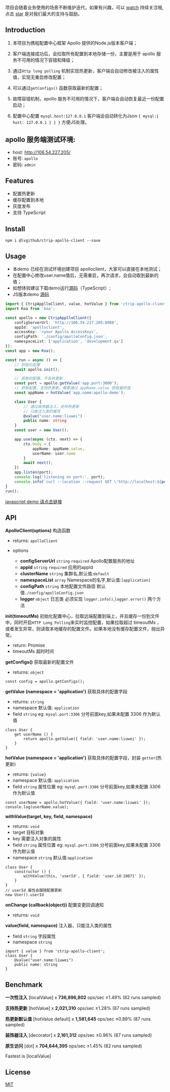 

项目会随着业务使用的场景不断维护迭代，如果有兴趣，可以 [watch](https://github.com/lvgithub/stick#readme) 持续关注哦, 点击 [star](https://github.com/lvgithub/stick#readme) 是对我们最大的支持与鼓励。

## Introduction

1. 本项目为携程配置中心框架 Apollo 提供的Node.js版本客户端；

2. 客户端连接成功后，会拉取所有配置到本地存储一份，主要是用于 apollo 服务不可用的情况下容错和降级；

3. 通过`Http long polling` 机制实现热更新，客户端会自动修改被注入的属性值，实现无重启修改配置；
4. 可以通过`getConfigs()` 函数获取最新的配置；
5. 故障容错机制，apollo 服务不可用的情况下，客户端会自动恢复最近一份配置启动；
6. 配置中心配置 `mysql.host:127.0.0.1`  客户端会自动转化为Json `{ mysql:{ host: 127.0.0.1 } } }` 方便JS处理。

## apollo 服务端测试环境:

* host: http://106.54.227.205/
* 账号: `apollo`
* 密码: `admin`

## Features
* 配置热更新
* 缓存配置到本地
* 灰度发布
* 支持 TypeScript

## Install
```
npm i @lvgithub/ctrip-apollo-client --save
```
## Usage

* 本demo 已经在测试环境创建项目  apolloclient，大家可以直接在本地测试；
* 在配置中心修改user.name值后，无需重启，再次请求，会自动取到最新的值；
* 如想体验建议下载demo运行[源码](./example/ts-demo/index.ts)（TypeScript）;
* JS版本demo [源码](./example/js-demo/index.js)

```typescript
import { CtripApplloClient, value, hotValue } from 'ctrip-apollo-client';
import Koa from 'koa';

const apollo = new CtripApplloClient({
    configServerUrl: 'http://106.54.227.205:8080',
    appId: 'apolloclient',
    accessKey: '<your Apollo AccessKey>',
    configPath: './config/apolloConfig.json',
    namespaceList: ['application', 'development.qa']
});
const app = new Koa();

const run = async () => {
    // 初始化配置
    await apollo.init();

    // 获取的配置，不会热更新
    const port = apollo.getValue('app.port:3000');
    // 获取配置，支持热更新，需要通过 appName.value 获取最终值
    const appName = hotValue('app.name:apollo-demo');

    class User {
        // 通过装饰器注入，支持热更新
        // 只能注入类的属性
        @value("user.name:liuwei")
        public name: string
    }
    const user = new User();

    app.use(async (ctx, next) => {
        ctx.body = {
            appName: appName.value,
            userName: user.name
        }
        await next();
    })
    app.listen(port);
    console.log('listening on port:', port);
    console.info(`curl --location --request GET \'http://localhost:${port}\' `);
}
run();
```
[javascript demo 请点击链接](./example/js-demo/index.js)

## API

**ApolloClient(options)** 构造函数
* returns: `apolloClient`

* options
    * **configServerUrl** `string` `required` Apollo配置服务的地址
    * **appId** `string` `required` 应用的appId
    * **clusterName** `string` 集群名,默认值:`default`
    * **namespaceList** `array` Namespace的名字,默认值:`[application]`
    * **configPath** `string` 本地配置文件路径 默认值`./config/apolloConfig.json`
    * **logger** `object` 日志类 必须实现 `logger.info()`,`logger.error()` 两个方法

**init(timeoutMs)** 
初始化配置中心，拉取远端配置到端上，并且缓存一份到文件中，同时开启`HTTP Long Polling`来实时监控配置，如果拉取超过 timeoutMs ，或者发生异常，则读取本地缓存的配置文件。如果本地没有缓存配置文件，抛出异常。
* return: Promise<void>   
* timeoutMs 超时时间

**getConfigs()**  获取最新的配置文件

* returns: `object`
```
const config = apollo.getConfigs();
```

**getValue (namespace = 'application')**  获取具体的配置字段
* returns: `string`
* namespace 默认值: `application`
* field `string` eg: `mysql.port:3306` 分号前面key,如果未配置 3306 作为默认值
```
class User {
    get userName () {
        return apollo.getValue({ field: 'user.name:liuwei' });
    }
}
```
**hotValue (namespace = 'application')**  获取具体的配置字段，封装 `getter`(热更新)
* returns: `{value}` 
* namespace 默认值: `application`
* field `string` 属性位置 eg: `mysql.port:3306` 分号前面key,如果未配置 3306 作为默认值
```
const userName = apollo.hotValue({ field: 'user.name:liuwei' });
console.log(userName.value);
```

**withValue(target, key, field, namespace)**

* returns: `void` 
* target 目标对象
* key 需要注入对象的属性
* field `string` 属性位置 eg: `mysql.port:3306` 分号前面key,如果未配置 3306 作为默认值
* namespace `string` 默认值:`application`
  
```
class User {
    constructor () {
        withValue(this, 'userId', { field: 'user.id:10071' });
    }
}
// userId 属性会跟随配置更新
new User().userId
```

**onChange (callback(object))**  配置变更回调通知
* returns: `void`

**value(field, namespace)** 注入器，只能注入类的属性

* field `string` 字段属性
* namespace `string`
```
import { value } from 'ctrip-apollo-client';
class User {
    @value("user.name:liuwei")
    public name: string
}
```
## Benchmark
**一次性注入** [localValue] x **736,896,802** ops/sec ±1.49% (82 runs sampled)

**支持热更新** [hotValue] x **2,021,310** ops/sec ±1.28% (87 runs sampled)

**热更新默认值** [hotValue default] x **1,581,645** ops/sec ±0.89% (87 runs sampled)

**装饰器注入**  [decorator] x **2,161,312** ops/sec ±0.96% (87 runs sampled)

**原生访问** [dot] x **704,644,395** ops/sec ±1.45% (82 runs sampled)

Fastest is [localValue]


## License

[MIT](LICENSE)


